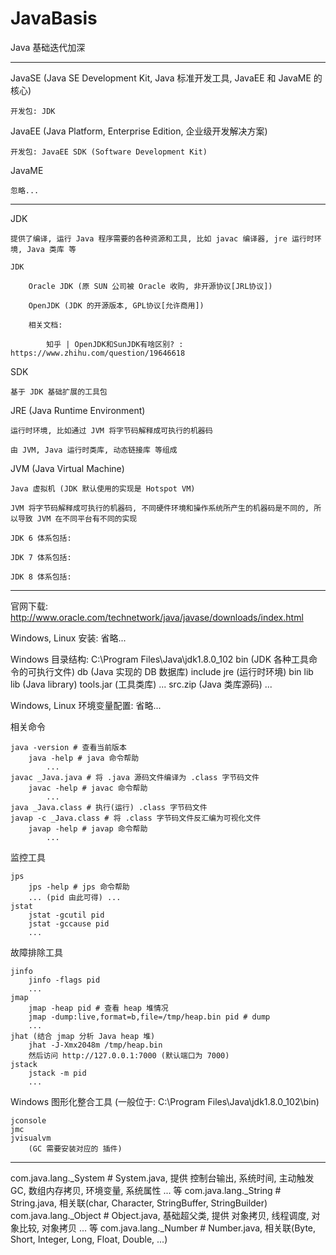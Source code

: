 # JavaBasis

Java 基础迭代加深    

***  

JavaSE (Java SE Development Kit, Java 标准开发工具, JavaEE 和 JavaME 的核心)

    开发包: JDK
    
JavaEE (Java Platform, Enterprise Edition, 企业级开发解决方案)

    开发包: JavaEE SDK (Software Development Kit)

JavaME 

    忽略...

***

JDK

    提供了编译, 运行 Java 程序需要的各种资源和工具, 比如 javac 编译器, jre 运行时环境, Java 类库 等

    JDK 

        Oracle JDK (原 SUN 公司被 Oracle 收购, 非开源协议[JRL协议])

        OpenJDK (JDK 的开源版本, GPL协议[允许商用])

        相关文档:

            知乎 | OpenJDK和SunJDK有啥区别? : https://www.zhihu.com/question/19646618
        
SDK 
    
    基于 JDK 基础扩展的工具包
    
JRE (Java Runtime Environment)  
    
    运行时环境, 比如通过 JVM 将字节码解释成可执行的机器码
    
    由 JVM, Java 运行时类库, 动态链接库 等组成
    
JVM (Java Virtual Machine)
    
    Java 虚拟机 (JDK 默认使用的实现是 Hotspot VM)
    
    JVM 将字节码解释成可执行的机器码, 不同硬件环境和操作系统所产生的机器码是不同的, 所以导致 JVM 在不同平台有不同的实现
    
    JDK 6 体系包括: 
    
    JDK 7 体系包括:
    
    JDK 8 体系包括:

***

官网下载: http://www.oracle.com/technetwork/java/javase/downloads/index.html

Windows, Linux 安装: 省略...

   Windows 目录结构:
    C:\Program Files\Java\jdk1.8.0_102
        bin                             (JDK 各种工具命令的可执行文件)
        db                              (Java 实现的 DB 数据库)
        include
        jre                             (运行时环境)
            bin
            lib
        lib                             (Java library)
            tools.jar                       (工具类库)
        ...
        src.zip                         (Java 类库源码)
        ...

Windows, Linux 环境变量配置: 省略...

相关命令

    java -version # 查看当前版本
        java -help # java 命令帮助
            ...
    javac _Java.java # 将 .java 源码文件编译为 .class 字节码文件
        javac -help # javac 命令帮助
            ...
    java _Java.class # 执行(运行) .class 字节码文件
    javap -c _Java.class # 将 .class 字节码文件反汇编为可视化文件
        javap -help # javap 命令帮助
            ...
            
监控工具

    jps
        jps -help # jps 命令帮助
        ... (pid 由此可得) ...
    jstat
        jstat -gcutil pid
        jstat -gccause pid
        ...
    
故障排除工具

    jinfo
        jinfo -flags pid
        ...
    jmap
        jmap -heap pid # 查看 heap 堆情况
        jmap -dump:live,format=b,file=/tmp/heap.bin pid # dump
        ...
    jhat (结合 jmap 分析 Java heap 堆)
        jhat -J-Xmx2048m /tmp/heap.bin
        然后访问 http://127.0.0.1:7000 (默认端口为 7000)
    jstack
        jstack -m pid
        ...
    
Windows 图形化整合工具 (一般位于: C:\Program Files\Java\jdk1.8.0_102\bin)

    jconsole
    jmc
    jvisualvm 
        (GC 需要安装对应的 插件)
        
***        

com.java.lang._System  # System.java, 提供 控制台输出, 系统时间, 主动触发 GC, 数组内存拷贝, 环境变量, 系统属性 ... 等
com.java.lang._String  # String.java, 相关联(char, Character, StringBuffer, StringBuilder)
com.java.lang._Object  # Object.java, 基础超父类, 提供 对象拷贝, 线程调度, 对象比较, 对象拷贝 ... 等
com.java.lang._Number  # Number.java, 相关联(Byte, Short, Integer, Long, Float, Double, ...)